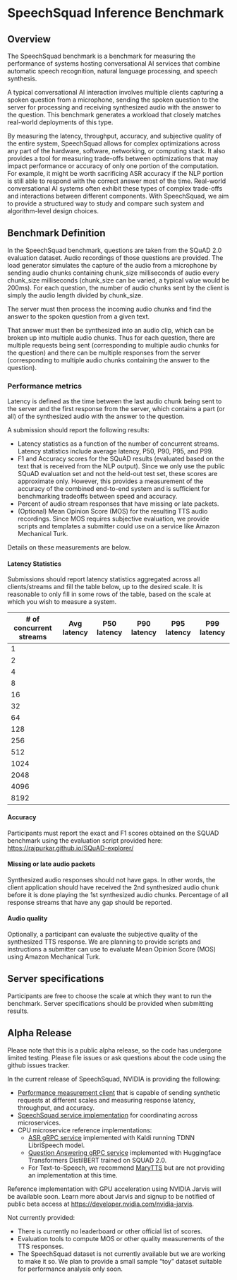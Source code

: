 # SpeechSquad Inference Benchmark

## Overview
The SpeechSquad benchmark is a benchmark for measuring the performance of systems hosting conversational AI services that combine automatic speech recognition, natural language processing, and speech synthesis.

A typical conversational AI interaction involves multiple clients capturing a spoken question from a microphone, sending the spoken question to the server for processing and receiving synthesized audio with the answer to the question. This benchmark generates a workload that closely matches real-world deployments of this type.

By measuring the latency, throughput, accuracy, and subjective quality of the entire system, SpeechSquad allows for complex optimizations across any part of the hardware, software, networking, or computing stack.  It also provides a tool for measuring trade-offs between optimizations that may impact performance or accuracy of only one portion of the computation.  For example, it might be worth sacrificing ASR accuracy if the NLP portion is still able to respond with the correct answer most of the time.  Real-world conversational AI systems often exhibit these types of complex trade-offs and interactions between different components.  With SpeechSquad, we aim to provide a structured way to study and compare such system and algorithm-level design choices.

## Benchmark Definition
In the SpeechSquad benchmark, questions are taken from the SQuAD 2.0 evaluation dataset. Audio recordings of those questions are provided. The load generator simulates the capture of the audio from a microphone by sending audio chunks containing chunk_size milliseconds of audio every chunk_size milliseconds (chunk_size can be varied, a typical value would be 200ms). For each question, the number of audio chunks sent by the client is simply the audio length divided by chunk_size.

The server must then process the incoming audio chunks and find the answer to the spoken question from a given text. 

That answer must then be synthesized into an audio clip, which can be broken up into multiple audio chunks. Thus for each question, there are multiple requests being sent (corresponding to multiple audio chunks for the question) and there can be multiple responses from the server (corresponding to multiple audio chunks containing the answer to the question).

### Performance metrics
Latency is defined as the time between the last audio chunk being sent to the server and the first response from the server, which contains a part (or all) of the synthesized audio with the answer to the question.

A submission should report the following results:
- Latency statistics as a function of the number of concurrent streams.  Latency statistics include average latency, P50, P90, P95, and P99.
- F1 and Accuracy scores for the SQuAD results (evaluated based on the text that is received from the NLP output).  Since we only use the public SQuAD evaluation set and not the held-out test set, these scores are approximate only.  However, this provides a measurement of the accuracy of the combined end-to-end system and is sufficient for benchmarking tradeoffs between speed and accuracy.
- Percent of audio stream responses that have missing or late packets.
- (Optional) Mean Opinion Score (MOS) for the resulting TTS audio recordings.  Since MOS requires subjective evaluation, we provide scripts and templates a submitter could use on a service like Amazon Mechanical Turk.

Details on these measurements are below.

#### Latency Statistics
Submissions should report latency statistics aggregated across all clients/streams and fill the table below, up to the desired scale.  It is reasonable to only fill in some rows of the table, based on the scale at which you wish to measure a system.


| # of concurrent streams | Avg latency | P50 latency | P90 latency | P95 latency | P99 latency |
|-------------------------|-------------|-------------|-------------|-------------|-------------|
| 1                       |             |             |             |             |             |
| 2                       |             |             |             |             |             |
| 4                       |             |             |             |             |             |
| 8                       |             |             |             |             |             |
| 16                      |             |             |             |             |             |
| 32                      |             |             |             |             |             |
| 64                      |             |             |             |             |             |
| 128                     |             |             |             |             |             |
| 256                     |             |             |             |             |             |
| 512                     |             |             |             |             |             |
| 1024                    |             |             |             |             |             |
| 2048                    |             |             |             |             |             |
| 4096                    |             |             |             |             |             |
| 8192                    |             |             |             |             |             |


#### Accuracy
Participants must report the exact and F1 scores obtained on the SQUAD benchmark using the evaluation script provided here: https://rajpurkar.github.io/SQuAD-explorer/

#### Missing or late audio packets
Synthesized audio responses should not have gaps. In other words, the client application should have received the 2nd synthesized audio chunk before it is done playing the 1st synthesized audio chunks.  Percentage of all response streams that have any gap should be reported.

#### Audio quality
Optionally, a participant can evaluate the subjective quality of the synthesized TTS response.  We are planning to provide scripts and instructions a submitter can use to evaluate Mean Opinion Score (MOS) using Amazon Mechanical Turk.

## Server specifications
Participants are free to choose the scale at which they want to run the benchmark. Server specifications should be provided when submitting results.

## Alpha Release
Please note that this is a public alpha release, so the code has undergone limited testing.  Please file issues or ask questions about the code using the github issues tracker.

In the current release of SpeechSquad, NVIDIA is providing the following:
- [Performance measurement client](https://github.com/nvidia/speechsquad/tree/master/client) that is capable of sending synthetic requests at different scales and measuring response latency, throughput, and accuracy.
- [SpeechSquad service implementation](https://github.com/nvidia/speechsquad/tree/master/server) for coordinating across microservices.
- CPU microservice reference implementations:
    - [ASR gRPC service](https://github.com/nvidia/speechsquad/tree/master/reference/asr) implemented with Kaldi running TDNN LibriSpeech model.
    - [Question Answering gRPC service](https://github.com/nvidia/speechsquad/tree/master/reference/qa) implemented with Huggingface Transformers DistilBERT trained on SQUAD 2.0.
    - For Text-to-Speech, we recommend [MaryTTS](http://mary.dfki.de/) but are not providing an implementation at this time.

Reference implementation with GPU acceleration using NVIDIA Jarvis will be available soon. Learn more about Jarvis and signup to be notified of public beta access at https://developer.nvidia.com/nvidia-jarvis.

Not currently provided:
- There is currently no leaderboard or other official list of scores.
- Evaluation tools to compute MOS or other quality measurements of the TTS responses.
- The SpeechSquad dataset is not currently available but we are working to make it so.  We plan to provide a small sample “toy” dataset suitable for performance analysis only soon.

